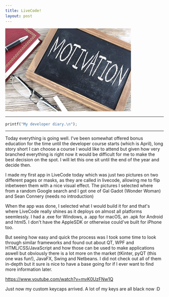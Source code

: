 ```yaml
---
title: LiveCode!
layout: post
---
```


![Test](../images/posts/post2.jpg)

***
```python
printf("My developer diary.\n");
```
***

Today everything is going well. I've been somewhat offered bonus education for the time until the developer course starts (which is April), long story short I can choose a course I would like to attend but given how very branched everything is right now it would be difficult for me to make the best decision on the spot. I will let this one sit until the end of the year and decide then.

I made my first app in LiveCode today which was just two pictures on two different pages or masks, as they are called in livecode, allowing me to flip inbetween them with a nice visual effect. The pictures I selected where from a random Google search and I got one of Gal Gadot (Wonder Woman) and Sean Connery (needs no introduction)

When the app was done, I selected what I would build it for and that's where LiveCode really shines as it deploys on almost all platforms seemlessly. I had a .exe for Windows, a .app for macOS, an .apk for Android and html5. I don't have the AppleSDK or otherwise could've built for iPhone too.

But seeing how easy and quick the process was I took some time to look through similar frameworks and found out about QT, WPF and HTML/CSS/JavaScript and how those can be used to make applications aswell but obviously there is a lot more on the market (tKinter, pyQT (this one was fun!), JavaFX, Swing and Netbeans. I did not check out all of them in-depth but it sure is nice to have a base going for if I ever want to find more information later.

https://www.youtube.com/watch?v=mvK0UzFNw1Q 

Just now my custom keycaps arrived. A lot of my keys are all black now :D
